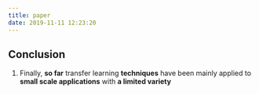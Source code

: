 ```yaml
---
title: paper
date: 2019-11-11 12:23:20
---
```



## Conclusion
1. Finally, **so far** transfer learning **techniques** have been mainly applied to **small scale applications** with **a limited variety**
